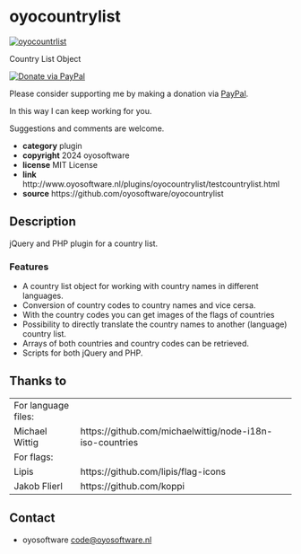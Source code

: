 # oyocountrylist
<a href="http://oyosoftware.nl/plugins/oyocountrylist/testcountrylist.html" target="_blank">
  <img src="http://oyosoftware.nl/plugins/oyocountrylist/oyocountrylist.jpg" alt="oyocountrlist">
</a>
<p>Country List Object</p>
<a href="https://www.paypal.com/cgi-bin/webscr?cmd=_donations&amp;currency_code=EUR&amp;business=code@oyosoftware.nl&amp;item_name=donation%20for%20oyocountrylist" rel="nofollow">
  <img src="https://www.paypalobjects.com/en_US/i/btn/btn_donate_LG.gif" alt="Donate via PayPal" style="max-width: 100%;vertical-align: top">
</a>
<div>
<p style="max-width: 100%;vertical-align: middle">Please consider supporting me by making a donation via <a href="https://www.paypal.com/cgi-bin/webscr?cmd=_donations&amp;currency_code=EUR&amp;business=code@oyosoftware.nl&amp;item_name=donation%20for%20oyocountrylist" rel="nofollow">PayPal</a>.</p>
<p>In this way I can keep working for you.</p>
<p>Suggestions and comments are welcome.</p>
</div>
<ul>
  <li><strong>category</strong> plugin</li>
  <li><strong>copyright</strong> 2024 oyosoftware </li>
  <li><strong>license</strong> MIT License</li>
  <li><strong>link</strong> http://www.oyosoftware.nl/plugins/oyocountrylist/testcountrylist.html</li>
  <li><strong>source</strong> https://github.com/oyosoftware/oyocountrylist</li>
</ul>
<h2>Description</h2>
<p>jQuery and PHP plugin for a country list.</p>
<h3>Features</h3>
<ul>
  <li>A country list object for working with country names in different languages.</li>
  <li>Conversion of country codes to country names and vice cersa.</li>
  <li>With the country codes you can get images of the flags of countries</li>
  <li>Possibility to directly translate the country names to another (language) country list.</li>
  <li>Arrays of both countries and country codes can be retrieved.</li>
  <li>Scripts for both jQuery and PHP.</li>
</ul>
<h2>Thanks to</h2>
<table>
  <tr><td>For language files:</td></tr>
  <tr><td>Michael Wittig</td><td>https://github.com/michaelwittig/node-i18n-iso-countries</td></tr>
  <tr><td>For flags:</td></tr>
  <tr><td>Lipis</td><td>https://github.com/lipis/flag-icons</td></tr>
  <tr><td>Jakob Flierl</td><td>https://github.com/koppi</td></tr>
</table>
<h2>Contact</h2>
<ul>
<li>oyosoftware <a href="mailto:code@oyosoftware.nl">code@oyosoftware.nl</a></li>
</ul>
